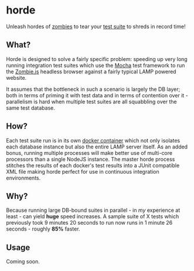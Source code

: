 # horde

Unleash hordes of [zombies](https://github.com/assaf/zombie) to tear your [test
suite](http://visionmedia.github.io/mocha/) to shreds in record time!

## What?

Horde is designed to solve a fairly specific problem: speeding up very long
running integration test suites which use the
[Mocha](http://visionmedia.github.io/mocha/) test framework to run the
[Zombie.js](http://zombie.labnotes.org/) headless browser against
a fairly typical LAMP powered website.

It assumes that the bottleneck in such a scenario is largely the DB layer;
both in terms of priming it with test data and in terms of contention
over it - parallelism is hard when multiple test suites are all squabbling
over the same test database.

## How?

Each test suite run is in its own [docker container](http://www.docker.io/)
which not only isolates each database instance but also the entire LAMP
server itself. As an added bonus, running multiple processes will make
better use of multi-core processors than a single NodeJS instance. The
master horde process stitches the results of each docker's
test results into a JUnit compatible XML file making horde perfect for use
in continuous integration environments.

## Why?

Because running large DB-bound suites in parallel - in *my* experience at
least - can yield **huge** speed increases. A sample suite of X tests
which previously took 9 minutes 20 seconds to run now runs in 1 minute
26 seconds - roughly **85%** faster.

## Usage

Coming soon.
